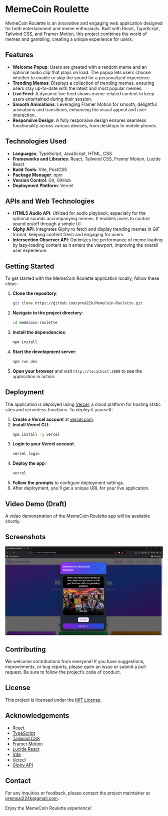 # MemeCoin Roulette

MemeCoin Roulette is an innovative and engaging web application designed for both entertainment and meme enthusiasts. Built with React, TypeScript, Tailwind CSS, and Framer Motion, this project combines the world of memes and gambling, creating a unique experience for users.

## Features

- **Welcome Popup**: Users are greeted with a random meme and an optional audio clip that plays on load. The popup lets users choose whether to enable or skip the sound for a personalized experience.
- **Trending Memes**: Displays a collection of trending memes, ensuring users stay up-to-date with the latest and most popular memes.
- **Live Feed**: A dynamic live feed shows meme-related content to keep users entertained during their session.
- **Smooth Animations**: Leveraging Framer Motion for smooth, delightful animations and transitions, enhancing the visual appeal and user interaction.
- **Responsive Design**: A fully responsive design ensures seamless functionality across various devices, from desktops to mobile phones.

## Technologies Used

- **Languages**: TypeScript, JavaScript, HTML, CSS
- **Frameworks and Libraries**: React, Tailwind CSS, Framer Motion, Lucide React
- **Build Tools**: Vite, PostCSS
- **Package Manager**: npm
- **Version Control**: Git, GitHub
- **Deployment Platform**: Vercel

## APIs and Web Technologies

- **HTML5 Audio API**: Utilized for audio playback, especially for the optional sounds accompanying memes. It enables users to control sound on/off through a simple UI.
- **Giphy API**: Integrates Giphy to fetch and display trending memes in GIF format, keeping content fresh and engaging for users.
- **Intersection Observer API**: Optimizes the performance of meme loading by lazy-loading content as it enters the viewport, improving the overall user experience.

## Getting Started

To get started with the MemeCoin Roulette application locally, follow these steps:

1. **Clone the repository**:
   ```bash
   git clone https://github.com/prem22k/MemeCoin-Roulette.git
   ```

2. **Navigate to the project directory**:
   ```bash
   cd memecoin-roulette
   ```

3. **Install the dependencies**:
   ```bash
   npm install
   ```

4. **Start the development server**:
   ```bash
   npm run dev
   ```

5. **Open your browser** and visit `http://localhost:3000` to see the application in action.

## Deployment

The application is deployed using [Vercel](https://vercel.com/), a cloud platform for hosting static sites and serverless functions. To deploy it yourself:

1. **Create a Vercel account** at [vercel.com](https://vercel.com/).
2. **Install Vercel CLI**:
   ```bash
   npm install -g vercel
   ```
3. **Login to your Vercel account**:
   ```bash
   vercel login
   ```
4. **Deploy the app**:
   ```bash
   vercel
   ```
5. **Follow the prompts** to configure deployment settings.
6. After deployment, you'll get a unique URL for your live application.

## Video Demo (Draft)

A video demonstration of the MemeCoin Roulette app will be available shortly.

## Screenshots

![Screenshot of MemeCoin Roulette](screenshots/screenshot1.png)

## Contributing

We welcome contributions from everyone! If you have suggestions, improvements, or bug reports, please open an issue or submit a pull request. Be sure to follow the project’s code of conduct.

## License

This project is licensed under the [MIT License](LICENSE).

## Acknowledgements

- [React](https://reactjs.org/)
- [TypeScript](https://www.typescriptlang.org/)
- [Tailwind CSS](https://tailwindcss.com/)
- [Framer Motion](https://www.framer.com/motion/)
- [Lucide React](https://lucide.dev/docs/lucide-react)
- [Vite](https://vitejs.dev/)
- [Vercel](https://vercel.com/)
- [Giphy API](https://developers.giphy.com/)

## Contact

For any inquiries or feedback, please contact the project maintainer at [premsai224k@gmail.com](mailto:premsai224k@gmail.com).

Enjoy the MemeCoin Roulette experience!
